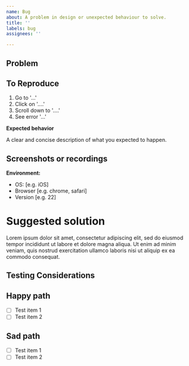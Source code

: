 ```yaml
---
name: Bug
about: A problem in design or unexpected behaviour to solve.
title: ''
labels: bug
assignees: ''

---
```


## Problem
<!-- A clear and concise description of what the problem is. -->

## To Reproduce
<!-- Add detailed steps to reproduce and the unexpected behaviours -->

1. Go to '...'
2. Click on '....'
3. Scroll down to '....'
4. See error '...'

**Expected behavior**
<!-- What is expected to happen instead -->

A clear and concise description of what you expected to happen.

## Screenshots or recordings
<!-- Id available, any screenshots to help explain the problem. -->

**Environment:**
<!-- Any relevant environment details; OS, Browser, Timezone -->
 - OS: [e.g. iOS]
 - Browser [e.g. chrome, safari]
 - Version [e.g. 22]

# Suggested solution
<!-- Optional. A clear summary for an ideal solution for the problem. -->

Lorem ipsum dolor sit amet, consectetur adipiscing elit, sed do eiusmod tempor incididunt ut labore et dolore magna aliqua. Ut enim ad minim veniam, quis nostrud exercitation ullamco laboris nisi ut aliquip ex ea commodo consequat. 

## Testing Considerations

## Happy path
<!-- What do we expect during normal usage; include all perspectives and scenarios. -->

- [ ] Test item 1
- [ ] Test item 2

## Sad path

<!-- How could we break it further; bad inputs, abnormal usage, malicious intent. -->

- [ ] Test item 1
- [ ] Test item 2
